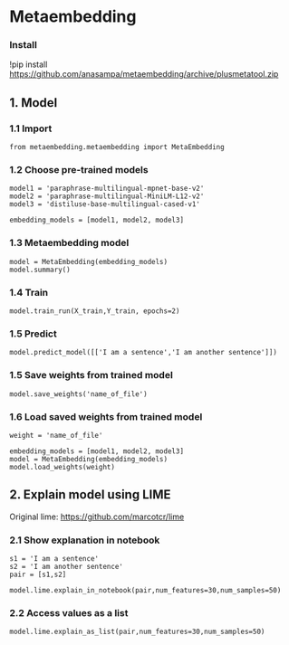 # Metaembedding

### Install
!pip install https://github.com/anasampa/metaembedding/archive/plusmetatool.zip

## 1. Model

### 1.1 Import
```
from metaembedding.metaembedding import MetaEmbedding
```


### 1.2 Choose pre-trained models 
```
model1 = 'paraphrase-multilingual-mpnet-base-v2' 
model2 = 'paraphrase-multilingual-MiniLM-L12-v2' 
model3 = 'distiluse-base-multilingual-cased-v1' 

embedding_models = [model1, model2, model3]
```

### 1.3 Metaembedding model
```
model = MetaEmbedding(embedding_models)
model.summary()
```

### 1.4 Train
```
model.train_run(X_train,Y_train, epochs=2)
```

### 1.5 Predict
```
model.predict_model([['I am a sentence','I am another sentence']])
```

### 1.5 Save weights from trained model
```
model.save_weights('name_of_file')
```

### 1.6 Load saved weights from trained model 

```
weight = 'name_of_file'

embedding_models = [model1, model2, model3]
model = MetaEmbedding(embedding_models)
model.load_weights(weight)
```

## 2. Explain model using LIME

Original lime: https://github.com/marcotcr/lime

### 2.1 Show explanation in notebook
```
s1 = 'I am a sentence'
s2 = 'I am another sentence'
pair = [s1,s2]

model.lime.explain_in_notebook(pair,num_features=30,num_samples=50)
```

### 2.2 Access values as a list
```
model.lime.explain_as_list(pair,num_features=30,num_samples=50)
```

